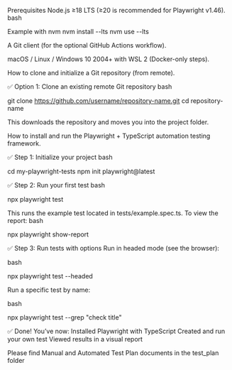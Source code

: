 Prerequisites
Node.js ≥18 LTS (≥20 is recommended for Playwright v1.46).
 bash

Example with nvm
nvm install --lts
nvm use --lts


A Git client (for the optional GitHub Actions workflow).


macOS / Linux / Windows 10 2004+ with WSL 2 (Docker-only steps).

How to clone and initialize a Git repository (from remote).

✅ Option 1: Clone an existing remote Git repository
bash

git clone https://github.com/username/repository-name.git
cd repository-name

This downloads the repository and moves you into the project folder.

How to install and run the Playwright + TypeScript automation testing framework.

✅ Step 1: Initialize your project
bash

cd my-playwright-tests
npm init playwright@latest

✅ Step 2: Run your first test
bash

npx playwright test

This runs the example test located in tests/example.spec.ts.
To view the report:
bash

npx playwright show-report



✅ Step 3: Run tests with options
Run in headed mode (see the browser):

 bash

npx playwright test --headed

Run a specific test by name:

 bash

npx playwright test --grep "check title"


✅ Done!
You’ve now:
Installed Playwright with TypeScript
Created and run your own test
Viewed results in a visual report

Please find Manual and Automated Test Plan documents in the test_plan folder
